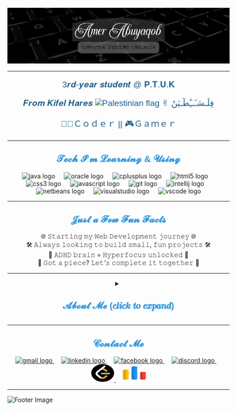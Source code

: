 ![Header Image](banner.png)

---

<div align="center">
  <p style="font-family: 'Poppins', sans-serif; font-size: 1.2rem; color: #1F618D;"> 3𝒓𝒅-𝒚𝒆𝒂𝒓 𝒔𝒕𝒖𝒅𝒆𝒏𝒕 @ 𝐏.𝐓.𝐔.𝐊</p>
  <p style="font-family: 'Poppins', sans-serif; font-size: 1.2rem; color: #1F618D;"> 𝑭𝒓𝒐𝒎 𝑲𝒊𝒇𝒆𝒍 𝑯𝒂𝒓𝒆𝒔 <img src="https://upload.wikimedia.org/wikipedia/commons/0/00/Flag_of_Palestine.svg" height="15" width="30" alt="Palestinian flag"  /> ✌︎︎ ︎فِلَـسَـٓــِٰٓطٓـيَنُ</p>
  <p style="font-family: 'Poppins', sans-serif; font-size: 1.2rem; color: #1F618D;"> 👨‍💻Ｃｏｄｅｒ || 🎮Ｇａｍｅｒ</p>
</div>

---

<div align="center">
  <h2 style="font-family: 'Poppins', sans-serif; color:#3498DB;">𝓣𝓮𝓬𝓱 𝓘’𝓶 𝓛𝓮𝓪𝓻𝓷𝓲𝓷𝓰 & 𝓤𝓼𝓲𝓷𝓰</h2>
</div>

<div align="center">
  <img src="https://cdn.jsdelivr.net/gh/devicons/devicon/icons/java/java-original.svg" height="40" alt="java logo"  />
  <img width="12" />
  <img src="https://cdn.jsdelivr.net/gh/devicons/devicon/icons/oracle/oracle-original.svg" height="40" alt="oracle logo"  />
  <img width="12" />
  <img src="https://cdn.jsdelivr.net/gh/devicons/devicon/icons/cplusplus/cplusplus-plain.svg" height="40" alt="cplusplus logo"  />
  <img width="12" />
  <img src="https://cdn.jsdelivr.net/gh/devicons/devicon/icons/html5/html5-plain-wordmark.svg" height="40" alt="html5 logo"  />
  <img width="12" />
  <img src="https://cdn.jsdelivr.net/gh/devicons/devicon/icons/css3/css3-plain-wordmark.svg" height="40" alt="css3 logo"  />
  <img width="12" />
  <img src="https://cdn.jsdelivr.net/gh/devicons/devicon/icons/javascript/javascript-plain.svg" height="40" alt="javascript logo"  />
  <img width="12" />
  <img src="https://cdn.jsdelivr.net/gh/devicons/devicon/icons/git/git-original.svg" height="40" alt="git logo" />
  <img width="12" />
  <img src="https://cdn.jsdelivr.net/gh/devicons/devicon/icons/intellij/intellij-original.svg" height="40" alt="intellij logo" />
  <img width="12" />
  <img src="https://upload.wikimedia.org/wikipedia/commons/9/98/Apache_NetBeans_Logo.svg" height="40" alt="netbeans logo" />
  <img width="12" />  
  <img src="https://cdn.jsdelivr.net/gh/devicons/devicon/icons/visualstudio/visualstudio-plain.svg" height="40" alt="visualstudio logo" />
  <img width="12" />
  <img src="https://cdn.jsdelivr.net/gh/devicons/devicon/icons/vscode/vscode-original.svg" height="40" alt="vscode logo" />
</div>

---

<div align="center">
  <h2 style="font-family: 'Poppins', sans-serif; color:#3498DB;">𝓙𝓾𝓼𝓽 𝓪 𝓕𝓮𝔀 𝓕𝓾𝓷 𝓕𝓪𝓬𝓽𝓼</h2>
</div>

<div align="center">
 🌐 𝚂𝚝𝚊𝚛𝚝𝚒𝚗𝚐 𝚖𝚢 𝚆𝚎𝚋 𝙳𝚎𝚟𝚎𝚕𝚘𝚙𝚖𝚎𝚗𝚝 𝚓𝚘𝚞𝚛𝚗𝚎𝚢 🌐
  <br>
 🛠️ 𝙰𝚕𝚠𝚊𝚢𝚜 𝚕𝚘𝚘𝚔𝚒𝚗𝚐 𝚝𝚘 𝚋𝚞𝚒𝚕𝚍 𝚜𝚖𝚊𝚕𝚕, 𝚏𝚞𝚗 𝚙𝚛𝚘𝚓𝚎𝚌𝚝𝚜 🛠️
  <br>
 🧠 𝙰𝙳𝙷𝙳 𝚋𝚛𝚊𝚒𝚗 = 𝙷𝚢𝚙𝚎𝚛𝚏𝚘𝚌𝚞𝚜 𝚞𝚗𝚕𝚘𝚌𝚔𝚎𝚍 🧠
  <br>
 	🧩 𝙶𝚘𝚝 𝚊 𝚙𝚒𝚎𝚌𝚎? 𝙻𝚎𝚝’𝚜 𝚌𝚘𝚖𝚙𝚕𝚎𝚝𝚎 𝚒𝚝 𝚝𝚘𝚐𝚎𝚝𝚑𝚎𝚛 🧩
</div>

---

<details>
  <summary align="center"><h2 style="font-family: 'Poppins', sans-serif; color:#3498DB;">𝓐𝓫𝓸𝓾𝓽 𝓜𝓮 (𝒄𝒍𝒊𝒄𝒌 𝒕𝒐 𝒆𝒙𝒑𝒂𝒏𝒅)</h2></summary>

  <br>
  Passionate and driven **Computer Systems Engineering student** at **Palestine Technical University – Kadoorie (P.T.U.K)**, currently in my third year. My academic journey has equipped me with a strong foundation in **Programming**, **Object-Oriented Programming (OOP)**, **Data Structures**, and **Databases**, along with hands-on experience in **C++**, **Java**, **SQL**, and **Oracle**. I also have a solid understanding of **Mathematics**, **Digital Logic**, and **Electronics**, which I apply to tackle real-world engineering challenges.
  <br>
  Beyond academics, I have a strong passion for **problem-solving**, **gaming**, and **technology**. I enjoy exploring new programming challenges, turning complex problems into efficient solutions, and immersing myself in the strategic worlds of **video games**. These experiences have honed my **critical thinking**, **teamwork**, and **perseverance**—skills I actively bring to my professional life and apply to practical projects.
  <br>
  I’m eager to connect with like-minded professionals, collaborate on **innovative projects**, and contribute to the ever-evolving world of **programming and software development**. Let’s connect and explore opportunities to learn, grow, and make an impact together!
</details>

---

<div align="center">
  <h2 style="font-family: 'Poppins', sans-serif; color:#3498DB;">𝓒𝓸𝓷𝓽𝓪𝓬𝓽 𝓜𝓮</h2>
</div>

<div align="center">
  <a href="mailto:a.abwycwb@gmail.com" target="_blank">
    <img src="https://raw.githubusercontent.com/maurodesouza/profile-readme-generator/master/src/assets/icons/social/gmail/default.svg" width="52" height="40" alt="gmail logo"  />
  </a>
  
  <img width="12" />
  
  <a href="https://www.linkedin.com/in/amer-abuyaqob/" target="_blank">
    <img src="https://raw.githubusercontent.com/maurodesouza/profile-readme-generator/master/src/assets/icons/social/linkedin/default.svg" width="52" height="40" alt="linkedin logo"  />
  </a>
  
  <img width="12" />
  
  <a href="https://www.facebook.com/AmerAbuyaqob/" target="_blank">
    <img src="https://raw.githubusercontent.com/maurodesouza/profile-readme-generator/master/src/assets/icons/social/facebook/default.svg" width="52" height="40" alt="facebook logo"  />
  </a>
  
  <img width="12" />
  
  <a href="https://discord.com/users/722549554427461732" target="_blank">
    <img src="https://raw.githubusercontent.com/maurodesouza/profile-readme-generator/master/src/assets/icons/social/discord/default.svg" width="52" height="40" alt="discord logo"  />
  </a>
  
  <img width="12" />
  
  <a href="https://discord.com/users/722549554427461732" target="_blank">
    <img src="leetcode.jpg" width="52" height="40" alt="leetcode logo"  />
  </a>

  <img width="12" />
  
   <a href="https://discord.com/users/722549554427461732" target="_blank">
    <img src="codeforces.jpg" width="52" height="40" alt="codeforces logo"  />
  </a>
</div>


---

![Footer Image](https://capsule-render.vercel.app/api?type=waving&color=212121&height=150&section=footer&text=Thanks%20for%20visiting!%20🤍&fontSize=30&colorA=121212&colorB=121212&width=1000&fontColor=ECEFF1)
